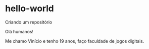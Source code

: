 # hello-world
Criando um repositório

Olá humanos!

Me chamo Vinício e tenho 19 anos, faço faculdade de jogos digitais.
